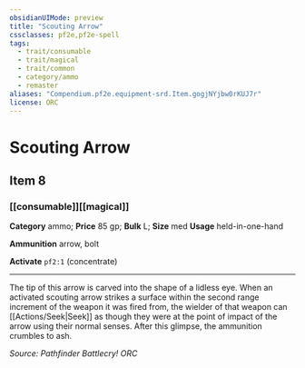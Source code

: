 ```yaml
---
obsidianUIMode: preview
title: "Scouting Arrow"
cssclasses: pf2e,pf2e-spell
tags:
  - trait/consumable
  - trait/magical
  - trait/common
  - category/ammo
  - remaster
aliases: "Compendium.pf2e.equipment-srd.Item.gogjNYjbw0rKUJ7r"
license: ORC
---
```

# Scouting Arrow
## Item 8
### [[consumable]][[magical]]

**Category** ammo; 
**Price** 85 gp; 
**Bulk** L; **Size** med
**Usage** held-in-one-hand

**Ammunition** arrow, bolt

**Activate** `pf2:1` (concentrate)

* * *

The tip of this arrow is carved into the shape of a lidless eye. When an activated scouting arrow strikes a surface within the second range increment of the weapon it was fired from, the wielder of that weapon can [[Actions/Seek|Seek]] as though they were at the point of impact of the arrow using their normal senses. After this glimpse, the ammunition crumbles to ash.

*Source: Pathfinder Battlecry!*
*ORC*
